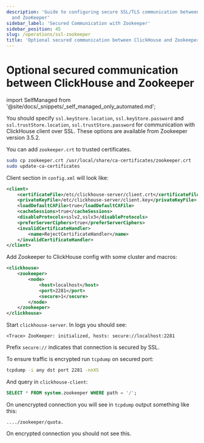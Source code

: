 ```yaml
---
description: 'Guide to configuring secure SSL/TLS communication between ClickHouse
  and ZooKeeper'
sidebar_label: 'Secured Communication with Zookeeper'
sidebar_position: 45
slug: /operations/ssl-zookeeper
title: 'Optional secured communication between ClickHouse and Zookeeper'
---
```


# Optional secured communication between ClickHouse and Zookeeper
import SelfManaged from '@site/docs/_snippets/_self_managed_only_automated.md';

<SelfManaged />

You should specify `ssl.keyStore.location`, `ssl.keyStore.password` and `ssl.trustStore.location`, `ssl.trustStore.password` for communication with ClickHouse client over SSL. These options are available from Zookeeper version 3.5.2.

You can add `zookeeper.crt` to trusted certificates.

```bash
sudo cp zookeeper.crt /usr/local/share/ca-certificates/zookeeper.crt
sudo update-ca-certificates
```

Client section in `config.xml` will look like:

```xml
<client>
    <certificateFile>/etc/clickhouse-server/client.crt</certificateFile>
    <privateKeyFile>/etc/clickhouse-server/client.key</privateKeyFile>
    <loadDefaultCAFile>true</loadDefaultCAFile>
    <cacheSessions>true</cacheSessions>
    <disableProtocols>sslv2,sslv3</disableProtocols>
    <preferServerCiphers>true</preferServerCiphers>
    <invalidCertificateHandler>
        <name>RejectCertificateHandler</name>
    </invalidCertificateHandler>
</client>
```

Add Zookeeper to ClickHouse config with some cluster and macros:

```xml
<clickhouse>
    <zookeeper>
        <node>
            <host>localhost</host>
            <port>2281</port>
            <secure>1</secure>
        </node>
    </zookeeper>
</clickhouse>
```

Start `clickhouse-server`. In logs you should see:

```text
<Trace> ZooKeeper: initialized, hosts: secure://localhost:2281
```

Prefix `secure://` indicates that connection is secured by SSL.

To ensure traffic is encrypted run `tcpdump` on secured port:

```bash
tcpdump -i any dst port 2281 -nnXS
```

And query in `clickhouse-client`:

```sql
SELECT * FROM system.zookeeper WHERE path = '/';
```

On unencrypted connection you will see in `tcpdump` output something like this:

```text
..../zookeeper/quota.
```

On encrypted connection you should not see this.
